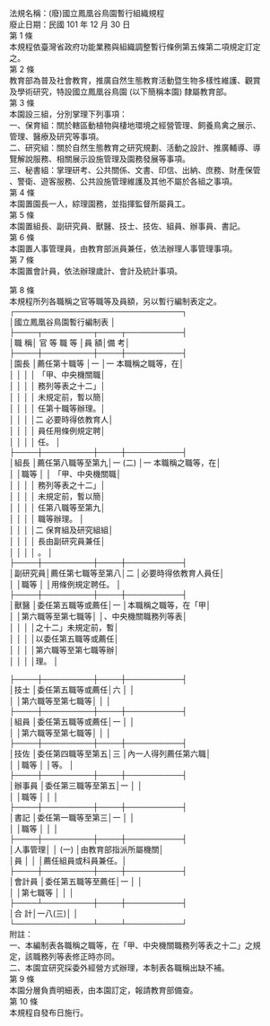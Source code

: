 法規名稱：(廢)國立鳳凰谷鳥園暫行組織規程  
廢止日期：民國 101 年 12 月 30 日  
第 1 條  
本規程依臺灣省政府功能業務與組織調整暫行條例第五條第二項規定訂定  
之。  
第 2 條  
教育部為普及社會教育，推廣自然生態教育活動暨生物多樣性維護、觀賞  
及學術研究，特設國立鳳凰谷鳥園 (以下簡稱本園) 隸屬教育部。  
第 3 條  
本園設三組，分別掌理下列事項：  
一、保育組：關於轄區動植物與棲地環境之經營管理、飼養鳥禽之展示、  
管理、醫療及研究等事項。  
二、研究組：關於自然生態教育之研究規劃、活動之設計、推廣輔導、導  
覽解說服務、相關展示設施管理及園務發展等事項。  
三、秘書組：掌理研考、公共關係、文書、印信、出納、庶務、財產保管  
、警衛、遊客服務、公共設施管理維護及其他不屬於各組之事項。  
第 4 條  
本園置園長一人，綜理園務，並指揮監督所屬員工。  
第 5 條  
本園置組長、副研究員、獸醫、技士、技佐、組員、辦事員、書記。  
第 6 條  
本園置人事管理員，由教育部派員兼任，依法辦理人事管理事項。  
第 7 條  
本園置會計員，依法辦理歲計、會計及統計事項。  


第 8 條  
本規程所列各職稱之官等職等及員額，另以暫行編制表定之。  
┌──────────────────────────────┐  
│國立鳳凰谷鳥園暫行編制表 │  
├────┬─────────┬────┬──────────┤  
│職 稱│ 官 等 職 等 │員 額│備 考│  
├────┼─────────┼────┼──────────┤  
│園長 │薦任第十職等 │一 │一 本職稱之職等，在│  
│ │ │ │ 「甲、中央機關職│  
│ │ │ │ 務列等表之十二」│  
│ │ │ │ 未規定前，暫以簡│  
│ │ │ │ 任第十職等辦理。│  
│ │ │ │二 必要時得依教育人│  
│ │ │ │ 員任用條例規定聘│  
│ │ │ │ 任。 │  
├────┼─────────┼────┼──────────┤  
│組長 │薦任第八職等至第九│一 (二) │一 本職稱之職等，在│  
│ │職等 │ │ 「甲、中央機關職│  
│ │ │ │ 務列等表之十二」│  
│ │ │ │ 未規定前，暫以簡│  
│ │ │ │ 任第八職等至第九│  
│ │ │ │ 職等辦理。 │  
│ │ │ │二 保育組及研究組組│  
│ │ │ │ 長由副研究員兼任│  
│ │ │ │ 。 │  
├────┼─────────┼────┼──────────┤  
│副研究員│薦任第七職等至第八│二 │必要時得依教育人員任│  
│ │職等 │ │用條例規定聘任。 │  
├────┼─────────┼────┼──────────┤  
│獸醫 │委任第五職等或薦任│一 │本職稱之職等，在「甲│  
│ │第六職等至第七職等│ │、中央機關職務列等表│  
│ │ │ │之十二」未規定前，暫│  
│ │ │ │以委任第五職等或薦任│  
│ │ │ │第六職等至第七職等辦│  
│ │ │ │理。 │  


├────┼─────────┼────┼──────────┤  
│技士 │委任第五職等或薦任│六 │ │  
│ │第六職等至第七職等│ │ │  
├────┼─────────┼────┼──────────┤  
│組員 │委任第五職等或薦任│一 │ │  
│ │第六職等至第七職等│ │ │  
├────┼─────────┼────┼──────────┤  
│技佐 │委任第四職等至第五│三 │內一人得列薦任第六職│  
│ │職等 │ │等。 │  
├────┼─────────┼────┼──────────┤  
│辦事員 │委任第三職等至第五│一 │ │  
│ │職等 │ │ │  
├────┼─────────┼────┼──────────┤  
│書記 │委任第一職等至第三│一 │ │  
│ │職等 │ │ │  
├────┼─────────┼────┼──────────┤  
│人事管理│ │ (一) │由教育部指派所屬機關│  
│員 │ │ │薦任組員或科員兼任。│  
├────┼─────────┼────┼──────────┤  
│會計員 │委任第五職等至薦任│一 │ │  
│ │第七職等 │ │ │  
├────┴─────────┼────┼──────────┤  
│合 計│一八(三)│ │  
└──────────────┴────┴──────────┘  
附註：  
一、本編制表各職稱之職等，在「甲、中央機關職務列等表之十二」之規  
定，該職務列等表修正時亦同。  
二、本園宜研究採委外經營方式辦理，本制表各職稱出缺不補。  
第 9 條  
本園分層負責明細表，由本園訂定，報請教育部備查。  
第 10 條  
本規程自發布日施行。  


